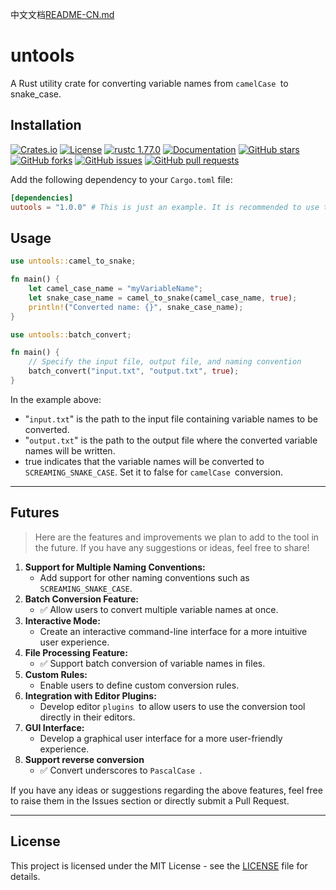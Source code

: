 中文文档[README-CN.md](https://github.com/08820048/uutools/blob/master/REAEME-CN.md)
# untools
A Rust utility crate for converting variable names from `camelCase `to snake_case.

## Installation
[![Crates.io](https://img.shields.io/crates/d/untools.svg)](https://crates.io/crates/untools)
[![License](https://img.shields.io/github/license/08820048/untools)](https://github.com/08820048/untools/blob/master/LICENSE)
[![rustc 1.77.0](https://img.shields.io/badge/rust-1.77.0-orange.svg)](https://img.shields.io/badge/rust-1.77.0-orange.svg)
[![Documentation](https://docs.rs/console/badge.svg)](https://docs.rs/untools)
[![GitHub stars](https://img.shields.io/github/stars/08820048/untools)](https://github.com/08820048/untools/stargazers)
[![GitHub forks](https://img.shields.io/github/forks/08820048/untools)](https://github.com/08820048/untools/network/members)
[![GitHub issues](https://img.shields.io/github/issues/08820048/untools)](https://github.com/08820048/untools/issues)
[![GitHub pull requests](https://img.shields.io/github/issues-pr/08820048/untools)](https://github.com/08820048/untools/pulls)

Add the following dependency to your `Cargo.toml` file:

```toml
[dependencies]
uutools = "1.0.0" # This is just an example. It is recommended to use the latest version number.
```

## Usage


```rust
use untools::camel_to_snake;

fn main() {
    let camel_case_name = "myVariableName";
    let snake_case_name = camel_to_snake(camel_case_name, true);
    println!("Converted name: {}", snake_case_name);
}
```

```rust
use untools::batch_convert;

fn main() {
    // Specify the input file, output file, and naming convention
    batch_convert("input.txt", "output.txt", true);
}
```

In the example above:

- "`input.txt`" is the path to the input file containing variable names to be converted.
- "`output.txt`" is the path to the output file where the converted variable names will be written.
- true indicates that the variable names will be converted to `SCREAMING_SNAKE_CASE`. Set it to false for `camelCase `conversion.

------------------

## Futures

> Here are the features and improvements we plan to add to the tool in the future. If you have any suggestions or ideas, feel free to share!

1. **Support for Multiple Naming Conventions:**
   - Add support for other naming conventions such as `SCREAMING_SNAKE_CASE`.
2. **Batch Conversion Feature:** 
   - :white_check_mark: Allow users to convert multiple variable names at once.
3. **Interactive Mode:**
   - Create an interactive command-line interface for a more intuitive user experience.
4. **File Processing Feature:** 
   - :white_check_mark: Support batch conversion of variable names in files.
5. **Custom Rules:**
   - Enable users to define custom conversion rules.
6. **Integration with Editor Plugins:**
   - Develop editor `plugins `to allow users to use the conversion tool directly in their editors.
7. **GUI Interface:**
   - Develop a graphical user interface for a more user-friendly experience.
8. **Support reverse conversion**
   - :white_check_mark: Convert underscores to `PascalCase `.

If you have any ideas or suggestions regarding the above features, feel free to raise them in the Issues section or directly submit a Pull Request.

----

## License

This project is licensed under the MIT License - see the [LICENSE](https://opensource.org/license/MIT) file for details.